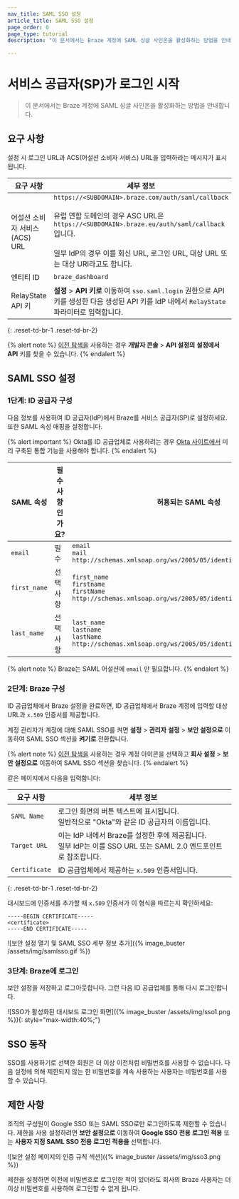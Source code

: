 ```yaml
---
nav_title: SAML SSO 설정
article_title: SAML SSO 설정
page_order: 0
page_type: tutorial
description: "이 문서에서는 Braze 계정에 SAML 싱글 사인온을 활성화하는 방법을 안내합니다."

---
```


# 서비스 공급자(SP)가 로그인 시작

> 이 문서에서는 Braze 계정에 SAML 싱글 사인온을 활성화하는 방법을 안내합니다.

## 요구 사항

설정 시 로그인 URL과 ACS(어설션 소비자 서비스) URL을 입력하라는 메시지가 표시됩니다.  

| 요구 사항 | 세부 정보 |
|---|---|
| 어설션 소비자 서비스(ACS) URL | `https://<SUBDOMAIN>.braze.com/auth/saml/callback` <br><br> 유럽 연합 도메인의 경우 ASC URL은 `https://<SUBDOMAIN>.braze.eu/auth/saml/callback` 입니다. <br><br> 일부 IdP의 경우 이를 회신 URL, 로그인 URL, 대상 URL 또는 대상 URI라고도 합니다. |
| 엔티티 ID | `braze_dashboard` |
| RelayState API 키 | **설정** > **API 키로** 이동하여 `sso.saml.login` 권한으로 API 키를 생성한 다음 생성된 API 키를 IdP 내에서 `RelayState` 파라미터로 입력합니다. |
{: .reset-td-br-1 .reset-td-br-2}

{% alert note %}
[이전 탐색을]({{site.baseurl}}/navigation) 사용하는 경우 **개발자 콘솔** > **API 설정의** **설정에서** **API** 키를 찾을 수 있습니다.
{% endalert %}

## SAML SSO 설정

### 1단계: ID 공급자 구성

다음 정보를 사용하여 ID 공급자(IdP)에서 Braze를 서비스 공급자(SP)로 설정하세요. 또한 SAML 속성 매핑을 설정합니다.

{% alert important %}
Okta를 ID 공급업체로 사용하려는 경우 [Okta 사이트에서](https://www.okta.com/integrations/braze/) 미리 구축된 통합 기능을 사용해야 합니다.
{% endalert %}

| SAML 속성 | 필수 사항인가요? | 허용되는 SAML 속성 |
|---|---|---|
|`email` | 필수 | `email` <br> `mail` <br> `http://schemas.xmlsoap.org/ws/2005/05/identity/claims/email` |
| `first_name` | 선택 사항 | `first_name` <br> `firstname` <br> `firstName`<br>`http://schemas.xmlsoap.org/ws/2005/05/identity/claims/first_name` |
| `last_name` | 선택 사항 | `last_name` <br> `lastname` <br> `lastName` <br>`http://schemas.xmlsoap.org/ws/2005/05/identity/claims/last_name` |

{% alert note %}
Braze는 SAML 어설션에 `email` 만 필요합니다.
{% endalert %}

### 2단계: Braze 구성

ID 공급업체에서 Braze 설정을 완료하면, ID 공급업체에서 Braze 계정에 입력할 대상 URL과 `x.509` 인증서를 제공합니다.

계정 관리자가 계정에 대해 SAML SSO를 켜면 **설정** > **관리자** **설정** > **보안 설정으로** 이동하여 SAML SSO 섹션을 **켜기로** 전환합니다.

{% alert note %}
[이전 탐색을]({{site.baseurl}}/navigation) 사용하는 경우 계정 아이콘을 선택하고 **회사 설정** > **보안 설정으로** 이동하여 SAML SSO 섹션을 찾습니다.
{% endalert %}

같은 페이지에서 다음을 입력합니다:

| 요구 사항 | 세부 정보 |
|---|---|
| `SAML Name` | 로그인 화면의 버튼 텍스트에 표시됩니다.<br>일반적으로 "Okta"와 같은 ID 공급자의 이름입니다. |
| `Target URL` | 이는 IdP 내에서 Braze를 설정한 후에 제공됩니다.<br> 일부 IdP는 이를 SSO URL 또는 SAML 2.0 엔드포인트로 참조합니다. |
| `Certificate` | ID 공급업체에서 제공하는 `x.509` 인증서입니다.|
{: .reset-td-br-1 .reset-td-br-2}

대시보드에 인증서를 추가할 때 `x.509` 인증서가 이 형식을 따르는지 확인하세요:

```
-----BEGIN CERTIFICATE-----
<certificate>
-----END CERTIFICATE-----
```

![보안 설정 열기 및 SAML SSO 세부 정보 추가]({% image_buster /assets/img/samlsso.gif %})

### 3단계: Braze에 로그인

보안 설정을 저장하고 로그아웃합니다. 그런 다음 ID 공급업체를 통해 다시 로그인합니다.

![SSO가 활성화된 대시보드 로그인 화면]({% image_buster /assets/img/sso1.png %}){: style="max-width:40%;"}

## SSO 동작

SSO를 사용하기로 선택한 회원은 더 이상 이전처럼 비밀번호를 사용할 수 없습니다. 다음 설정에 의해 제한되지 않는 한 비밀번호를 계속 사용하는 사용자는 비밀번호를 사용할 수 있습니다.

## 제한 사항

조직의 구성원이 Google SSO 또는 SAML SSO로만 로그인하도록 제한할 수 있습니다. 제한을 사용 설정하려면 **보안 설정으로** 이동하여 **Google SSO 전용 로그인 적용** 또는 **사용자 지정 SAML SSO 전용 로그인 적용을** 선택합니다.

![보안 설정 페이지의 인증 규칙 섹션]({% image_buster /assets/img/sso3.png %})

제한을 설정하면 이전에 비밀번호로 로그인한 적이 있더라도 회사의 Braze 사용자는 더 이상 비밀번호를 사용하여 로그인할 수 없게 됩니다.
